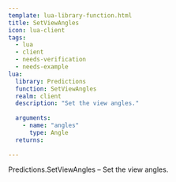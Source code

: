 ```yaml
---
template: lua-library-function.html
title: SetViewAngles
icon: lua-client
tags:
  - lua
  - client
  - needs-verification
  - needs-example
lua:
  library: Predictions
  function: SetViewAngles
  realm: client
  description: "Set the view angles."
  
  arguments:
    - name: "angles"
      type: Angle
  returns:
    
---
```


<div class="lua__search__keywords">
Predictions.SetViewAngles &#x2013; Set the view angles.
</div>

